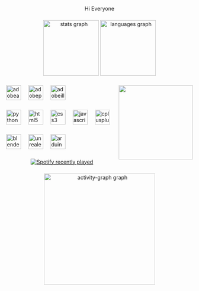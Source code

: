 <p align="center">Hi Everyone</p>

###

<div align="center">
  <img src="https://github-readme-stats.vercel.app/api?username=Kerleta&hide_title=false&hide_rank=true&show_icons=true&include_all_commits=true&count_private=true&disable_animations=false&theme=dracula&locale=en&hide_border=false&order=1&custom_title=My%20Progress" height="150" alt="stats graph"  />
  <img src="https://github-readme-stats.vercel.app/api/top-langs?username=Kerleta&locale=en&hide_title=false&layout=compact&card_width=320&langs_count=7&theme=darcula&hide_border=false&order=2" height="150" alt="languages graph"  />
</div>

###

<img align="right" height="200" src="https://i.giphy.com/media/v1.Y2lkPTc5MGI3NjExZ3Npam0wdDE3YXE3cXl1amlrNWgwbmFpbm5rbjZlYzdoYTJqbTNjcSZlcD12MV9pbnRlcm5hbF9naWZfYnlfaWQmY3Q9Zw/0NwzTAah1kVJ4SdKql/giphy.gif"  />

###

<div align="left">
  <img src="https://skillicons.dev/icons?i=ae" height="40" alt="adobeaftereffects logo"  />
  <img width="12" />
  <img src="https://skillicons.dev/icons?i=ps" height="40" alt="adobephotoshop logo"  />
  <img width="12" />
  <img src="https://skillicons.dev/icons?i=ai" height="40" alt="adobeillustrator logo"  />
</div>

###

<div align="left">
  <img src="https://skillicons.dev/icons?i=py" height="40" alt="python logo"  />
  <img width="12" />
  <img src="https://skillicons.dev/icons?i=html" height="40" alt="html5 logo"  />
  <img width="12" />
  <img src="https://skillicons.dev/icons?i=css" height="40" alt="css3 logo"  />
  <img width="12" />
  <img src="https://cdn.simpleicons.org/javascript/F7DF1E" height="40" alt="javascript logo"  />
  <img width="12" />
  <img src="https://cdn.jsdelivr.net/gh/devicons/devicon/icons/cplusplus/cplusplus-original.svg" height="40" alt="cplusplus logo"  />
</div>

###

<div align="left">
  <img src="https://cdn.jsdelivr.net/gh/devicons/devicon/icons/blender/blender-original.svg" height="40" alt="blender logo"  />
  <img width="12" />
  <img src="https://skillicons.dev/icons?i=unreal" height="40" alt="unrealengine logo"  />
  <img width="12" />
  <img src="https://skillicons.dev/icons?i=arduino" height="40" alt="arduino logo"  />
</div>

###

<div align="center">
  <a href="https://open.spotify.com/user/Fzns">
    <img src="https://spotify-recently-played-readme.vercel.app/api?user=Fzns&count=5&unique=true" alt="Spotify recently played"  />
  </a>
</div>

###

<div align="center">
  <img src="https://github-readme-activity-graph.vercel.app/graph?username=Kerleta&radius=16&theme=dracula&area=true&order=5&custom_title=Activity&hide_title=false" height="300" alt="activity-graph graph"  />
</div>

###
